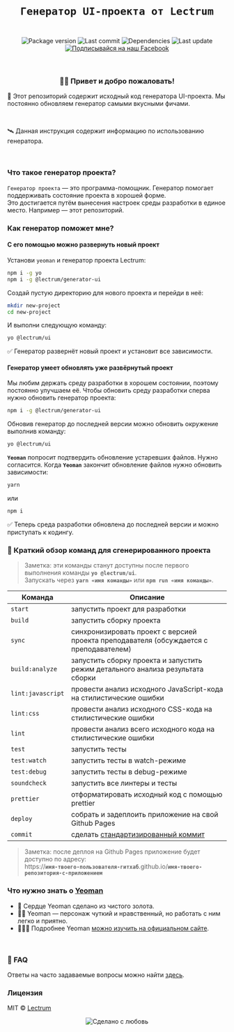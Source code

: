 <h1 align="center">
    
    Генератор UI-проекта от Lectrum
</h1>
<br>

<div align="center">
    <!-- Package version -->
    <img src="https://img.shields.io/github/package-json/v/lectrum/generator-ui.svg?longCache=true&style=flat-square"
        alt="Package version" />
    <!-- Last commit -->
    <img src="https://img.shields.io/github/last-commit/lectrum/generator-ui.svg?longCache=true&style=flat-square" alt="Last commit"
    />
    <!-- Dependencies -->
    <img src="https://img.shields.io/badge/dependencies-up%20to%20date-brightgreen.svg?longCache=true&style=flat-square" alt="Dependencies"
    />
    <!-- Contributors welcome -->
    <img src="https://img.shields.io/badge/contributions-welcome-orange.svg?longCache=true&style=flat-square" alt="Last update"
    />
</div>
<div align="center">
    <!-- Наш Facebook -->
    <a href="https://www.facebook.com/lectrum">
        <img src="https://img.shields.io/badge/%D0%9F%D0%BE%D0%B4%D0%BF%D0%B8%D1%81%D1%8B%D0%B2%D0%B0%D0%B9%D1%81%D1%8F%20%D0%BD%D0%B0%20%D0%BD%D0%B0%D1%88-Facebook-blue.svg?longCache=true&style=for-the-badge&link=https://www.facebook.com/lectrum"
            alt="Подписывайся на наш Facebook" />
    </a>
</div>
<br>
<br>

<h3 align="center">
    👋🏼 Привет и добро пожаловать!
</h3>
<p>
    🚀 Этот репозиторий содержит исходный код генератора UI-проекта. Мы постоянно обновляем генератор самыми вкусными фичами.
</p>
<br>
<p>
    🛰 Данная инструкция содержит информацию по использованию генератора.
</p>
<br>

### Что такое генератор проекта?

`Генератор проекта` — это программа-помощник. Генератор помогает поддерживать состояние проекта в хорошей форме.  
Это достигается путём вынесения настроек среды разработки в единое место. Например — этот репозиторий.

### Как генератор поможет мне?

#### С его помощью можно развернуть новый проект

Установи `yeoman` и генератор проекта Lectrum:

```bash
npm i -g yo
npm i -g @lectrum/generator-ui
```

Создай пустую директорию для нового проекта и перейди в неё:

```bash
mkdir new-project
cd new-project
```
И выполни следующую команду:

```bash
yo @lectrum/ui
```

✅ Генератор развернёт новый проект и установит все зависимости.

#### Генератор умеет обновлять уже развёрнутый проект

Мы любим держать среду разработки в хорошем состоянии, поэтому постоянно улучшаем её.
Чтобы обновить среду разработки сперва нужно обновить генератор проекта:

```bash
npm i -g @lectrum/generator-ui
```

Обновив генератор до последней версии можно обновить окружение выполнив команду:

```bash
yo @lectrum/ui
```

**`Yeoman`** попросит подтвердить обновление устаревших файлов. Нужно согласится.
Когда **`Yeoman`** закончит обновление файлов нужно обновить зависимости:

```bash
yarn
```

или

```bash
npm i
```

✅ Теперь среда разработки обновлена до последней версии и можно приступать к кодингу.

### 🤖 Краткий обзор команд для сгенерированного проекта

> Заметка: эти команды станут доступны после первого выполнения команды **`yo @lectrum/ui`**.\
> Запускать через **`yarn «имя команды»`** или **`npm run «имя команды»`**.

| Команда           | Описание                                                                                |
| ----------------- | --------------------------------------------------------------------------------------- |
| `start`           | запустить проект для разработки                                                         |
| `build`           | запустить сборку проекта                                                                |
| `sync`            | синхронизировать проект с версией проекта преподавателя (обсуждается с преподавателем)  |
| `build:analyze`   | запустить сборку проекта и запустить режим детального анализа результата сборки         |
| `lint:javascript` | провести анализ исходного JavaScript-кода на стилистические ошибки                      |
| `lint:css`        | провести анализ исходного CSS-кода на стилистические ошибки                             |
| `lint`            | провести анализ всего исходного кода на стилистические ошибки                           |
| `test`            | запустить тесты                                                                         |
| `test:watch`      | запустить тесты в watch-режиме                                                          |
| `test:debug`      | запустить тесты в debug-режиме                                                          |
| `soundcheck`      | запустить все линтеры и тесты                                                           |
| `prettier`        | отформатировать исходный код с помощью prettier                                         |
| `deploy`          | собрать и задеплоить приложение на свой Github Pages                                    |
| `commit`          | сделать [стандартизированный коммит](https://github.com/angular/angular.js/blob/master/DEVELOPERS.md#-git-commit-guidelines) |

> Заметка: после деплоя на Github Pages приложение будет доступно по адресу:\
> https://**`имя-твоего-пользователя-гитхаб`**.github.io/**`имя-твоего-репозитория-с-приложением`**
### Что нужно знать о [Yeoman](http://yeoman.io)

 * 🌟 Сердце Yeoman сделано из чистого золота.
 * 🙏🏼 Yeoman — персонаж чуткий и нравственный, но работать с ним легко и приятно.
 * 👩🏼‍🎓 Подробнее Yeoman [можно изучить на официальном сайте](http://yeoman.io/learning/index.html).

<br>

### 🤔 FAQ

Ответы на часто задаваемые вопросы можно найти [здесь](https://github.com/Lectrum/FAQ#-faq).
<br>

### Лицензия

MIT © [Lectrum](https://lectrum.io)

<div align="center">
  <!-- Сделано с любовь -->
    <img src="https://img.shields.io/badge/%D0%A1%D0%B4%D0%B5%D0%BB%D0%B0%D0%BD%D0%BE%20%D1%81-%F0%9F%96%A4-red.svg?longCache=true&style=for-the-badge&colorA=000&colorB=fedcba"
      alt="Сделано с любовь" />
</div>
